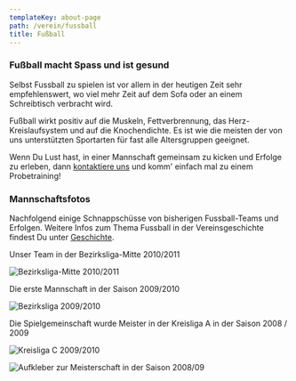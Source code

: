 ```yaml
---
templateKey: about-page
path: /verein/fussball
title: Fußball
---
```

### Fußball macht Spass und ist gesund

Selbst Fussball zu spielen ist vor allem in der heutigen Zeit sehr empfehlenswert, wo viel mehr Zeit auf dem Sofa oder an einem Schreibtisch verbracht wird.

Fußball wirkt positiv auf die Muskeln, Fettverbrennung, das Herz-Kreislaufsystem und auf die Knochendichte. Es ist wie die meisten der von uns unterstützten Sportarten für fast alle Altersgruppen geeignet.

Wenn Du Lust hast, in einer Mannschaft gemeinsam zu kicken und Erfolge zu erleben, dann [kontaktiere uns](/kontakt) und komm' einfach mal zu einem Probetraining!



### Mannschaftsfotos

Nachfolgend einige Schnappschüsse von bisherigen Fussball-Teams und Erfolgen. Weitere Infos zum Thema Fussball in der Vereinsgeschichte findest Du unter [Geschichte](/verein/geschichte).

Unser Team in der Bezirksliga-Mitte 2010/2011

![Bezirksliga-Mitte 2010/2011](/img/mannschaftsfoto-2011.jpg "Bezirksliga-Mitte 2010/2011")

Die erste Mannschaft in der Saison 2009/2010

![Bezirksliga 2009/2010](/img/mannschaftsfoto_800x600_02.jpg)



Die Spielgemeinschaft wurde Meister in der Kreisliga A in der Saison 2008 / 2009



![Kreisliga C 2009/2010](/img/mannschaftsfoto-2_800x600.jpg "Kreisliga C 2009/2010")



![Aufkleber zur Meisterschaft in der Saison 2008/09](/img/meisterbanner_01.jpg "Meister in der Saison 2008/09")